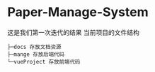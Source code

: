 # Paper-Manage-System
这是我们第一次迭代的结果
当前项目的文件结构 
```
├─docs 存放文档资源
├─mange 存放后端代码
└─vueProject 存放前端代码  
```
